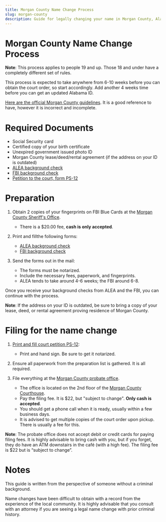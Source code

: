 ```yaml
---
title: Morgan County Name Change Process
slug: morgan-county
description: Guide for legally changing your name in Morgan County, Alabama
---
```


# Morgan County Name Change Process

**Note**: This process applies to people 19 and up. Those 18 and under have a
completely different set of rules.

This process is expected to take anywhere from 6-10 weeks before you can
obtain the court order, so start accordingly. Add another 4 weeks time
before you can get an updated Alabama ID.

[Here are the official Morgan County guidelines][morgancounty-guidelines].
It is a good reference to have, however it is incorrect and incomplete.

# **Required Documents**

-   Social Security card
-   Certified copy of your birth certificate
-   Unexpired government issued photo ID
-   Morgan County lease/deed/rental agreement (if the address on your ID is outdated)
-   [ALEA background check][form-alea]
-   [FBI background check][form-fbi]
-   [Petition to the court, form PS-12][form-ps12]

# Preparation

1. Obtain 2 copies of your fingerprints on FBI Blue Cards at the [Morgan County Sheriff's Office][morgancounty-sheriff].

    - There is a $20.00 fee, **cash is only accepted**.

2. Print and fillthe following forms:

    - [ALEA background check][form-alea]
    - [FBI background check][form-fbi]

3. Send the forms out in the mail:

    - The forms must be notarized.
    - Include the necessary fees, paperwork, and fingerprints.
    - ALEA tends to take around 4-6 weeks; the FBI around 6-8.

Once you receive your background checks from ALEA and the FBI, you can
continue with the process.

**Note**: If the address on your ID is outdated, be sure to bring a copy of
your lease, deed, or rental agreement proving residence of Morgan County.

# Filing for the name change

1. [Print and fill court petition PS-12][form-ps12]:

    - Print and hand sign. Be sure to get it notarized.

2. Ensure all paperwork from the preparation list is gathered. It is all required.

3. File everything at the [Morgan County probate office][morgancounty-courthouse].
    - The office is located on the 2nd floor of the [Morgan County Courthouse][morgancounty-courthouse].
    - Pay the filing fee. It is $22, but "subject to change". **Only cash is accepted**.
    - You should get a phone call when it is ready, usually within a few business days.
    - It is advised to get multiple copies of the court order upon pickup. There is usually a fee for this.

**Note**: The probate office does not accept debit or credit cards for paying
filing fees. It is highly advisable to bring cash with you, but if you forget,
they do have an ATM downstairs in the café (with a high fee). The filing fee is $22
but is “subject to change”.

# Notes

This guide is written from the perspective of someone without a criminal
background.

Name changes have been difficult to obtain with a record
from the experience of the local community. It is highly advisable that you
consult with an attorney if you are seeing a legal name change with prior
criminal history.

[morgancounty-guidelines]:
    https://web.archive.org/web/20240429212154/http://www.morgancountyprobate.com/media/79357/name-change-requirements-2020.pdf
    "Morgan County name change requirements documentation (Archived)"

[morgancounty-sheriff]:
    https://www.morgancountysheriffal.gov/fingerprinting-service
    "Morgan County Sheriff's Office fingerprinting service information"

[form-ps12]:
    https://eforms.com/images/2017/09/Alabama-Name-Change-Petition-Form-PS-12.pdf
    "Alabama name change petition form"

[form-alea]:
    https://www.alea.gov/sites/default/files/inline-files/SBI-ApplicationReviewALCHRI.pdf
    "ALEA Criminal History form"

[form-fbi]:
    https://forms.fbi.gov/identity-history-summary-checks-review
    "FBI background check form"

[morgancounty-courthouse]:
    https://g.co/kgs/gfyHkR2
    "Directions to the Morgan County courthouse"
